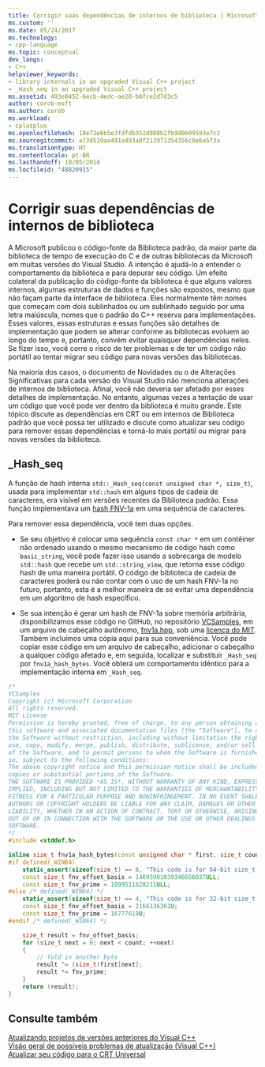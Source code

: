 ```yaml
---
title: Corrigir suas dependências de internos de biblioteca | Microsoft Docs
ms.custom: ''
ms.date: 05/24/2017
ms.technology:
- cpp-language
ms.topic: conceptual
dev_langs:
- C++
helpviewer_keywords:
- library internals in an upgraded Visual C++ project
- _Hash_seq in an upgraded Visual C++ project
ms.assetid: 493e0452-6ecb-4edc-ae20-b6fce2d7d3c5
author: corob-msft
ms.author: corob
ms.workload:
- cplusplus
ms.openlocfilehash: 18e72e6b5e3fdfdb352d908b2fb9d0609593e7c2
ms.sourcegitcommit: a738519aa491a493a8f213971354356c0e6a5f3a
ms.translationtype: HT
ms.contentlocale: pt-BR
ms.lasthandoff: 10/05/2018
ms.locfileid: "48820915"
---
```

# <a name="fix-your-dependencies-on-library-internals"></a>Corrigir suas dependências de internos de biblioteca

A Microsoft publicou o código-fonte da Biblioteca padrão, da maior parte da biblioteca de tempo de execução do C e de outras bibliotecas da Microsoft em muitas versões do Visual Studio. A intenção é ajudá-lo a entender o comportamento da biblioteca e para depurar seu código. Um efeito colateral da publicação do código-fonte da biblioteca é que alguns valores internos, algumas estruturas de dados e funções são expostos, mesmo que não façam parte da interface de biblioteca. Eles normalmente têm nomes que começam com dois sublinhados ou um sublinhado seguido por uma letra maiúscula, nomes que o padrão do C++ reserva para implementações. Esses valores, essas estruturas e essas funções são detalhes de implementação que podem se alterar conforme as bibliotecas evoluem ao longo do tempo e, portanto, convém evitar quaisquer dependências neles. Se fizer isso, você corre o risco de ter problemas e de ter um código não portátil ao tentar migrar seu código para novas versões das bibliotecas.

Na maioria dos casos, o documento de Novidades ou o de Alterações Significativas para cada versão do Visual Studio não menciona alterações de internos de biblioteca. Afinal, você não deveria ser afetado por esses detalhes de implementação. No entanto, algumas vezes a tentação de usar um código que você pode ver dentro da biblioteca é muito grande. Este tópico discute as dependências em CRT ou em internos de Biblioteca padrão que você possa ter utilizado e discute como atualizar seu código para remover essas dependências e torná-lo mais portátil ou migrar para novas versões da biblioteca.

## <a name="hashseq"></a>_Hash_seq

A função de hash interna `std::_Hash_seq(const unsigned char *, size_t)`, usada para implementar `std::hash` em alguns tipos de cadeia de caracteres, era visível em versões recentes da Biblioteca padrão. Essa função implementava um [hash FNV-1a]( https://en.wikipedia.org/wiki/Fowler%E2%80%93Noll%E2%80%93Vo_hash_function) em uma sequência de caracteres.

Para remover essa dependência, você tem duas opções.

- Se seu objetivo é colocar uma sequência `const char *` em um contêiner não ordenado usando o mesmo mecanismo de código hash como `basic_string`, você pode fazer isso usando a sobrecarga de modelo `std::hash` que recebe um `std::string_view`, que retorna esse código hash de uma maneira portátil. O código de biblioteca de cadeia de caracteres poderá ou não contar com o uso de um hash FNV-1a no futuro, portanto, esta é a melhor maneira de se evitar uma dependência em um algoritmo de hash específico.

- Se sua intenção é gerar um hash de FNV-1a sobre memória arbitrária, disponibilizamos esse código no GitHub, no repositório [VCSamples]( https://github.com/Microsoft/vcsamples), em um arquivo de cabeçalho autônomo, [fnv1a.hpp](https://github.com/Microsoft/VCSamples/tree/master/VC2015Samples/_Hash_seq), sob uma [licença do MIT](https://github.com/Microsoft/VCSamples/blob/master/license.txt). Também incluímos uma cópia aqui para sua conveniência. Você pode copiar esse código em um arquivo de cabeçalho, adicionar o cabeçalho a qualquer código afetado e, em seguida, localizar e substituir `_Hash_seq` por `fnv1a_hash_bytes`. Você obterá um comportamento idêntico para a implementação interna em `_Hash_seq`.

```cpp
/*
VCSamples
Copyright (c) Microsoft Corporation
All rights reserved.
MIT License
Permission is hereby granted, free of charge, to any person obtaining a copy of
this software and associated documentation files (the "Software"), to deal in
the Software without restriction, including without limitation the rights to
use, copy, modify, merge, publish, distribute, sublicense, and/or sell copies
of the Software, and to permit persons to whom the Software is furnished to do
so, subject to the following conditions:
The above copyright notice and this permission notice shall be included in all
copies or substantial portions of the Software.
THE SOFTWARE IS PROVIDED *AS IS*, WITHOUT WARRANTY OF ANY KIND, EXPRESS OR
IMPLIED, INCLUDING BUT NOT LIMITED TO THE WARRANTIES OF MERCHANTABILITY,
FITNESS FOR A PARTICULAR PURPOSE AND NONINFRINGEMENT. IN NO EVENT SHALL THE
AUTHORS OR COPYRIGHT HOLDERS BE LIABLE FOR ANY CLAIM, DAMAGES OR OTHER
LIABILITY, WHETHER IN AN ACTION OF CONTRACT, TORT OR OTHERWISE, ARISING FROM,
OUT OF OR IN CONNECTION WITH THE SOFTWARE OR THE USE OR OTHER DEALINGS IN THE
SOFTWARE.
*/
#include <stddef.h>

inline size_t fnv1a_hash_bytes(const unsigned char * first, size_t count) {
#if defined(_WIN64)
    static_assert(sizeof(size_t) == 8, "This code is for 64-bit size_t.");
    const size_t fnv_offset_basis = 14695981039346656037ULL;
    const size_t fnv_prime = 1099511628211ULL;
#else /* defined(_WIN64) */
    static_assert(sizeof(size_t) == 4, "This code is for 32-bit size_t.");
    const size_t fnv_offset_basis = 2166136261U;
    const size_t fnv_prime = 16777619U;
#endif /* defined(_WIN64) */

    size_t result = fnv_offset_basis;
    for (size_t next = 0; next < count; ++next)
    {
        // fold in another byte
        result ^= (size_t)first[next];
        result *= fnv_prime;
    }
    return (result);
}
```

## <a name="see-also"></a>Consulte também

[Atualizando projetos de versões anteriores do Visual C++](upgrading-projects-from-earlier-versions-of-visual-cpp.md)<br/>
[Visão geral de possíveis problemas de atualização (Visual C++)](overview-of-potential-upgrade-issues-visual-cpp.md)<br/>
[Atualizar seu código para o CRT Universal](upgrade-your-code-to-the-universal-crt.md)  